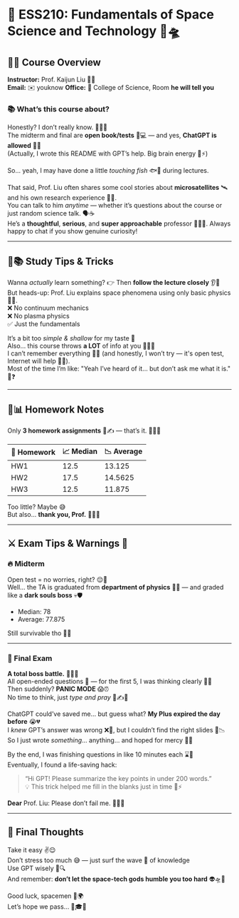 # 🌌 ESS210: Fundamentals of Space Science and Technology 🚀🛸

## 👨‍🏫 Course Overview

**Instructor:** Prof. Kaijun Liu 👨‍🔬  
**Email:** ✉️ youknow
**Office:** 🏢 College of Science, Room **he will tell you**

### 📚 What’s this course about?

Honestly? I don’t really know. 🤷‍♂️😂  
The midterm and final are **open book/tests** 📖💻 — and yes, **ChatGPT is allowed** 🙌🧠  
(Actually, I wrote this README with GPT’s help. Big brain energy 🧠⚡)

So... yeah, I may have done a little *touching fish* 🐟🫣 during lectures.

That said, Prof. Liu often shares some cool stories about **microsatellites** 🛰️ and his own research experience 🌌🔭.  
You can talk to him *anytime* — whether it’s questions about the course or just random science talk. 🗣️☕  
He’s a **thoughtful**, **serious**, and **super approachable** professor 🧑‍🏫💬. Always happy to chat if you show genuine curiosity!

---

## 🧠📚 Study Tips & Tricks

Wanna *actually* learn something? 👉 Then **follow the lecture closely** 👂👀  
But heads-up: Prof. Liu explains space phenomena using only basic physics 🧪🧲.  
❌ No continuum mechanics  
❌ No plasma physics  
✅ Just the fundamentals  

It’s a bit too *simple & shallow* for my taste 🥱  
Also... this course throws **a LOT** of info at you 📡🌠💥  
I can’t remember everything 🧠💔 (and honestly, I won’t try — it's open test, Internet will help 📲🌐).  
Most of the time I’m like: "Yeah I’ve heard of it... but don’t ask me what it is." 🤯❓

---

## 📝📊 Homework Notes

Only **3 homework assignments** 📃✍️ — that’s it. 😮‍💨🫶

| 📌 Homework | 📈 Median | 📉 Average |
|------------|-----------|------------|
| HW1        | 12.5      | 13.125     |
| HW2        | 17.5      | 14.5625    |
| HW3        | 12.5      | 11.875     |

Too little? Maybe 😅  
But also... **thank you, Prof.** 🙏🌟💐

---

## ⚔️ Exam Tips & Warnings 🚨

### 🔥 Midterm  
Open test = no worries, right? 😌📘  
Well... the TA is graduated from **department of physics** 🧠📡 — and graded like a **dark souls boss** 💀🛡️  
- Median: 78  
- Average: 77.875  

Still survivable tho 😤💪

---

### 🧨 Final Exam  
**A total boss battle.** 😵‍💫💥  
All open-ended questions 📝 — for the first 5, I was thinking clearly 🧠💡  
Then suddenly? **PANIC MODE** 😱⏰  
No time to think, just *type and pray* 🤖✍️🙏

ChatGPT could’ve saved me… but guess what? **My Plus expired the day before** 😭💔  
I *knew* GPT’s answer was wrong ❌🤖, but I couldn’t find the right slides 📂📉  
So I just wrote *something*… anything… and hoped for mercy 🫠🛐

By the end, I was finishing questions in like 10 minutes each ⌛💨  
Eventually, I found a life-saving hack:  
> “Hi GPT! Please summarize the key points in under 200 words.”  
💡 This trick helped me fill in the blanks just in time 🧾⚡

**Dear** Prof. Liu: Please don’t fail me. 🙇‍♂️🍵 

---

## 💭 Final Thoughts

Take it easy ✌️😌  
Don’t stress too much 😅 — just surf the wave 🌊 of knowledge  
Use GPT wisely 🤖🔍  
And remember: **don’t let the space-tech gods humble you too hard** 👽🛸💫

Good luck, spacemen 🚀🌍  
Let’s hope we pass... 🤞🎓💀  
